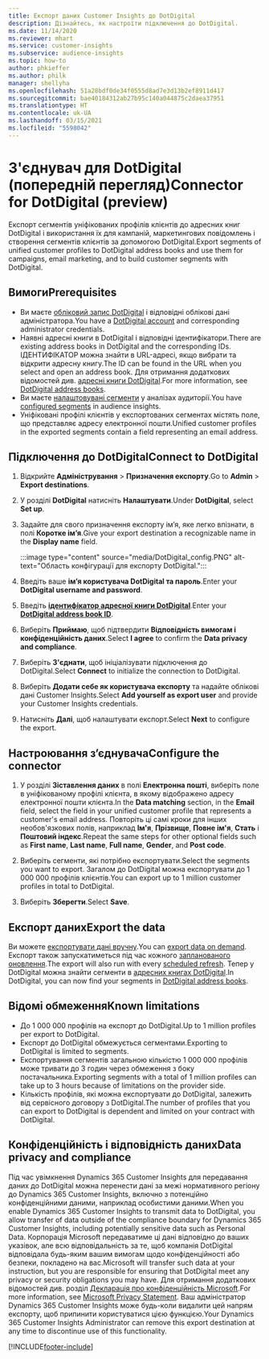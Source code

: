 ```yaml
---
title: Експорт даних Customer Insights до DotDigital
description: Дізнайтесь, як настроїти підключення до DotDigital.
ms.date: 11/14/2020
ms.reviewer: mhart
ms.service: customer-insights
ms.subservice: audience-insights
ms.topic: how-to
author: phkieffer
ms.author: philk
manager: shellyha
ms.openlocfilehash: 51a28bdf0de34f0555d8ad7e3d13b2ef8911d417
ms.sourcegitcommit: bae40184312ab27b95c140a044875c2daea37951
ms.translationtype: HT
ms.contentlocale: uk-UA
ms.lasthandoff: 03/15/2021
ms.locfileid: "5598042"
---
```

# <a name="connector-for-dotdigital-preview"></a><span data-ttu-id="c2333-103">З'єднувач для DotDigital (попередній перегляд)</span><span class="sxs-lookup"><span data-stu-id="c2333-103">Connector for DotDigital (preview)</span></span>

<span data-ttu-id="c2333-104">Експорт сегментів уніфікованих профілів клієнтів до адресних книг DotDigital і використання їх для кампаній, маркетингових повідомлень і створення сегментів клієнтів за допомогою DotDigital.</span><span class="sxs-lookup"><span data-stu-id="c2333-104">Export segments of unified customer profiles to DotDigital address books and use them for campaigns, email marketing, and to build customer segments with DotDigital.</span></span> 

## <a name="prerequisites"></a><span data-ttu-id="c2333-105">Вимоги</span><span class="sxs-lookup"><span data-stu-id="c2333-105">Prerequisites</span></span>

-   <span data-ttu-id="c2333-106">Ви маєте [обліковий запис DotDigital](https://dotdigital.com/) і відповідні облікові дані адміністратора.</span><span class="sxs-lookup"><span data-stu-id="c2333-106">You have a [DotDigital account](https://dotdigital.com/) and corresponding administrator credentials.</span></span>
-   <span data-ttu-id="c2333-107">Наявні адресні книги в DotDigital і відповідні ідентифікатори.</span><span class="sxs-lookup"><span data-stu-id="c2333-107">There are existing address books in DotDigital and the corresponding IDs.</span></span> <span data-ttu-id="c2333-108">ІДЕНТИФІКАТОР можна знайти в URL-адресі, якщо вибрати та відкрити адресну книгу.</span><span class="sxs-lookup"><span data-stu-id="c2333-108">The ID can be found in the URL when you select and open an address book.</span></span> <span data-ttu-id="c2333-109">Для отримання додаткових відомостей див. [адресні книги DotDigital](https://support.dotdigital.com/hc/articles/212211968-Creating-an-address-book).</span><span class="sxs-lookup"><span data-stu-id="c2333-109">For more information, see [DotDigital address books](https://support.dotdigital.com/hc/articles/212211968-Creating-an-address-book).</span></span>
-   <span data-ttu-id="c2333-110">Ви маєте [налаштовувані сегменти](segments.md) у аналізах аудиторії.</span><span class="sxs-lookup"><span data-stu-id="c2333-110">You have [configured segments](segments.md) in audience insights.</span></span>
-   <span data-ttu-id="c2333-111">Уніфіковані профілі клієнтів у експортованих сегментах містять поле, що представляє адресу електронної пошти.</span><span class="sxs-lookup"><span data-stu-id="c2333-111">Unified customer profiles in the exported segments contain a field representing an email address.</span></span>

## <a name="connect-to-dotdigital"></a><span data-ttu-id="c2333-112">Підключення до DotDigital</span><span class="sxs-lookup"><span data-stu-id="c2333-112">Connect to DotDigital</span></span>

1. <span data-ttu-id="c2333-113">Відкрийте **Адміністрування** > **Призначення експорту**.</span><span class="sxs-lookup"><span data-stu-id="c2333-113">Go to **Admin** > **Export destinations**.</span></span>

1. <span data-ttu-id="c2333-114">У розділі **DotDigital** натисніть **Налаштувати**.</span><span class="sxs-lookup"><span data-stu-id="c2333-114">Under **DotDigital**, select **Set up**.</span></span>

1. <span data-ttu-id="c2333-115">Задайте для свого призначення експорту ім’я, яке легко впізнати, в полі **Коротке ім’я**.</span><span class="sxs-lookup"><span data-stu-id="c2333-115">Give your export destination a recognizable name in the **Display name** field.</span></span>

   :::image type="content" source="media/DotDigital_config.PNG" alt-text="Область конфігурації для експорту DotDigital.":::

1. <span data-ttu-id="c2333-117">Введіть ваше **ім’я користувача DotDigital та пароль**.</span><span class="sxs-lookup"><span data-stu-id="c2333-117">Enter your **DotDigital username and password**.</span></span>

1. <span data-ttu-id="c2333-118">Введіть **[ідентифікатор адресної книги DotDigital](https://support.dotdigital.com/hc/articles/212211968-Creating-an-address-book)**.</span><span class="sxs-lookup"><span data-stu-id="c2333-118">Enter your **[DotDigital address book ID](https://support.dotdigital.com/hc/articles/212211968-Creating-an-address-book)**.</span></span>

1. <span data-ttu-id="c2333-119">Виберіть **Приймаю**, щоб підтвердити **Відповідність вимогам і конфіденційність даних**.</span><span class="sxs-lookup"><span data-stu-id="c2333-119">Select **I agree** to confirm the **Data privacy and compliance**.</span></span>

1. <span data-ttu-id="c2333-120">Виберіть **З'єднати**, щоб ініціалізувати підключення до DotDigital.</span><span class="sxs-lookup"><span data-stu-id="c2333-120">Select **Connect** to initialize the connection to DotDigital.</span></span>

1. <span data-ttu-id="c2333-121">Виберіть **Додати себе як користувача експорту** та надайте облікові дані Customer Insights.</span><span class="sxs-lookup"><span data-stu-id="c2333-121">Select **Add yourself as export user** and provide your Customer Insights credentials.</span></span>

1. <span data-ttu-id="c2333-122">Натисніть **Далі**, щоб налаштувати експорт.</span><span class="sxs-lookup"><span data-stu-id="c2333-122">Select **Next** to configure the export.</span></span>

## <a name="configure-the-connector"></a><span data-ttu-id="c2333-123">Настроювання з’єднувача</span><span class="sxs-lookup"><span data-stu-id="c2333-123">Configure the connector</span></span>

1. <span data-ttu-id="c2333-124">У розділі **Зіставлення даних** в полі **Електронна пошті**, виберіть поле в уніфікованому профілі клієнта, в якому відображено адресу електронної пошти клієнта.</span><span class="sxs-lookup"><span data-stu-id="c2333-124">In the **Data matching** section, in the **Email** field, select the field in your unified customer profile that represents a customer's email address.</span></span> <span data-ttu-id="c2333-125">Повторіть ці самі кроки для інших необов'язкових полів, наприклад **Ім'я**, **Прізвище**, **Повне ім'я**, **Стать** і **Поштовий індекс**.</span><span class="sxs-lookup"><span data-stu-id="c2333-125">Repeat the same steps for other optional fields such as **First name**, **Last name**, **Full name**, **Gender**, and **Post code**.</span></span>

1. <span data-ttu-id="c2333-126">Виберіть сегменти, які потрібно експортувати.</span><span class="sxs-lookup"><span data-stu-id="c2333-126">Select the segments you want to export.</span></span> <span data-ttu-id="c2333-127">Загалом до DotDigital можна експортувати до 1 000 000 профілів клієнтів.</span><span class="sxs-lookup"><span data-stu-id="c2333-127">You can export up to 1 million customer profiles in total to DotDigital.</span></span>

1. <span data-ttu-id="c2333-128">Виберіть **Зберегти**.</span><span class="sxs-lookup"><span data-stu-id="c2333-128">Select **Save**.</span></span>

## <a name="export-the-data"></a><span data-ttu-id="c2333-129">Експорт даних</span><span class="sxs-lookup"><span data-stu-id="c2333-129">Export the data</span></span>

<span data-ttu-id="c2333-130">Ви можете [експортувати дані вручну](export-destinations.md).</span><span class="sxs-lookup"><span data-stu-id="c2333-130">You can [export data on demand](export-destinations.md).</span></span> <span data-ttu-id="c2333-131">Експорт також запускатиметься під час кожного [запланованого оновлення](system.md#schedule-tab).</span><span class="sxs-lookup"><span data-stu-id="c2333-131">The export will also run with every [scheduled refresh](system.md#schedule-tab).</span></span> <span data-ttu-id="c2333-132">Тепер у DotDigital можна знайти сегменти в [адресних книгах DotDigital](https://support.dotdigital.com/hc/articles/212211968-Creating-an-address-book).</span><span class="sxs-lookup"><span data-stu-id="c2333-132">In DotDigital, you can now find your segments in [DotDigital address books](https://support.dotdigital.com/hc/articles/212211968-Creating-an-address-book).</span></span>

## <a name="known-limitations"></a><span data-ttu-id="c2333-133">Відомі обмеження</span><span class="sxs-lookup"><span data-stu-id="c2333-133">Known limitations</span></span>

- <span data-ttu-id="c2333-134">До 1 000 000 профілів на експорт до DotDigital.</span><span class="sxs-lookup"><span data-stu-id="c2333-134">Up to 1 million profiles per export to DotDigital.</span></span>
- <span data-ttu-id="c2333-135">Експорт до DotDigital обмежується сегментами.</span><span class="sxs-lookup"><span data-stu-id="c2333-135">Exporting to DotDigital is limited to segments.</span></span>
- <span data-ttu-id="c2333-136">Експортування сегментів загальною кількістю 1 000 000 профілів може тривати до 3 годин через обмеження з боку постачальника.</span><span class="sxs-lookup"><span data-stu-id="c2333-136">Exporting segments with a total of 1 million profiles can take up to 3 hours because of limitations on the provider side.</span></span> 
- <span data-ttu-id="c2333-137">Кількість профілів, які можна експортувати до DotDigital, залежить від сервісного договору з DotDigital.</span><span class="sxs-lookup"><span data-stu-id="c2333-137">The number of profiles that you can export to DotDigital is dependent and limited on your contract with DotDigital.</span></span>

## <a name="data-privacy-and-compliance"></a><span data-ttu-id="c2333-138">Конфіденційність і відповідність даних</span><span class="sxs-lookup"><span data-stu-id="c2333-138">Data privacy and compliance</span></span>

<span data-ttu-id="c2333-139">Під час увімкнення Dynamics 365 Customer Insights для передавання даних до DotDigital можна перенести дані за межі нормативного регіону до Dynamics 365 Customer Insights, включно з потенційно конфіденційними даними, наприклад особистими даними.</span><span class="sxs-lookup"><span data-stu-id="c2333-139">When you enable Dynamics 365 Customer Insights to transmit data to DotDigital, you allow transfer of data outside of the compliance boundary for Dynamics 365 Customer Insights, including potentially sensitive data such as Personal Data.</span></span> <span data-ttu-id="c2333-140">Корпорація Microsoft передаватиме ці дані відповідно до ваших указівок, але всю відповідальність за те, щоб компанія DotDigital відповідала будь-яким вашим вимогам щодо конфіденційності або безпеки, покладено на вас.</span><span class="sxs-lookup"><span data-stu-id="c2333-140">Microsoft will transfer such data at your instruction, but you are responsible for ensuring that DotDigital meet any privacy or security obligations you may have.</span></span> <span data-ttu-id="c2333-141">Для отримання додаткових відомостей див. розділ [Декларація про конфіденційність Microsoft](https://go.microsoft.com/fwlink/?linkid=396732).</span><span class="sxs-lookup"><span data-stu-id="c2333-141">For more information, see [Microsoft Privacy Statement](https://go.microsoft.com/fwlink/?linkid=396732).</span></span>
<span data-ttu-id="c2333-142">Ваш адміністратор Dynamics 365 Customer Insights може будь-коли видалити цей напрям експорту, щоб припинити користуватися цією функцією.</span><span class="sxs-lookup"><span data-stu-id="c2333-142">Your Dynamics 365 Customer Insights Administrator can remove this export destination at any time to discontinue use of this functionality.</span></span>


[!INCLUDE[footer-include](../includes/footer-banner.md)]